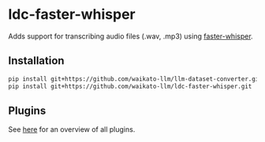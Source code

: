 # ldc-faster-whisper
Adds support for transcribing audio files (.wav, .mp3) using [faster-whisper](https://github.com/SYSTRAN/faster-whisper).

## Installation

```bash
pip install git+https://github.com/waikato-llm/llm-dataset-converter.git
pip install git+https://github.com/waikato-llm/ldc-faster-whisper.git
```

## Plugins

See [here](plugins/README.md) for an overview of all plugins.
